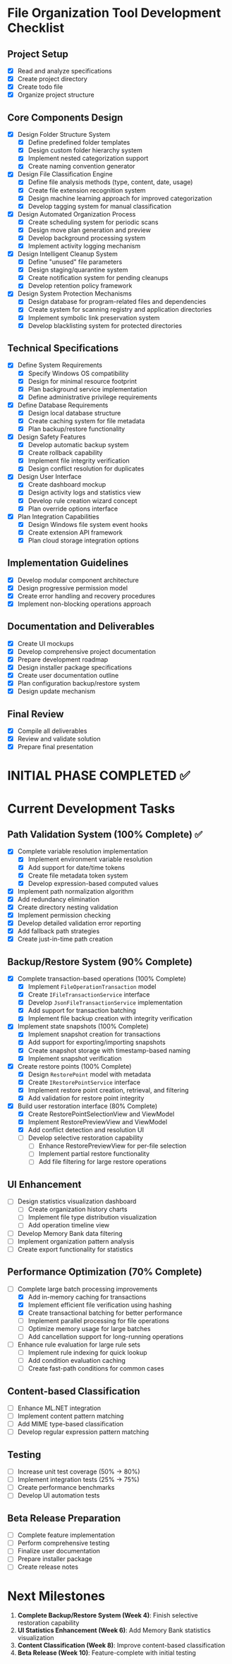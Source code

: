 # File Organization Tool Development Checklist

## Project Setup
- [x] Read and analyze specifications
- [x] Create project directory
- [x] Create todo file
- [x] Organize project structure

## Core Components Design
- [x] Design Folder Structure System
  - [x] Define predefined folder templates
  - [x] Design custom folder hierarchy system
  - [x] Implement nested categorization support
  - [x] Create naming convention generator

- [x] Design File Classification Engine
  - [x] Define file analysis methods (type, content, date, usage)
  - [x] Create file extension recognition system
  - [x] Design machine learning approach for improved categorization
  - [x] Develop tagging system for manual classification

- [x] Design Automated Organization Process
  - [x] Create scheduling system for periodic scans
  - [x] Design move plan generation and preview
  - [x] Develop background processing system
  - [x] Implement activity logging mechanism

- [x] Design Intelligent Cleanup System
  - [x] Define "unused" file parameters
  - [x] Design staging/quarantine system
  - [x] Create notification system for pending cleanups
  - [x] Develop retention policy framework

- [x] Design System Protection Mechanisms
  - [x] Design database for program-related files and dependencies
  - [x] Create system for scanning registry and application directories
  - [x] Implement symbolic link preservation system
  - [x] Develop blacklisting system for protected directories

## Technical Specifications
- [x] Define System Requirements
  - [x] Specify Windows OS compatibility
  - [x] Design for minimal resource footprint
  - [x] Plan background service implementation
  - [x] Define administrative privilege requirements

- [x] Define Database Requirements
  - [x] Design local database structure
  - [x] Create caching system for file metadata
  - [x] Plan backup/restore functionality

- [x] Design Safety Features
  - [x] Develop automatic backup system
  - [x] Create rollback capability
  - [x] Implement file integrity verification
  - [x] Design conflict resolution for duplicates

- [x] Design User Interface
  - [x] Create dashboard mockup
  - [x] Design activity logs and statistics view
  - [x] Develop rule creation wizard concept
  - [x] Plan override options interface

- [x] Plan Integration Capabilities
  - [x] Design Windows file system event hooks
  - [x] Create extension API framework
  - [x] Plan cloud storage integration options

## Implementation Guidelines
- [x] Develop modular component architecture
- [x] Design progressive permission model
- [x] Create error handling and recovery procedures
- [x] Implement non-blocking operations approach

## Documentation and Deliverables
- [x] Create UI mockups
- [x] Develop comprehensive project documentation
- [x] Prepare development roadmap
- [x] Design installer package specifications
- [x] Create user documentation outline
- [x] Plan configuration backup/restore system
- [x] Design update mechanism

## Final Review
- [x] Compile all deliverables
- [x] Review and validate solution
- [x] Prepare final presentation

# INITIAL PHASE COMPLETED ✅

# Current Development Tasks

## Path Validation System (100% Complete) ✅
- [x] Complete variable resolution implementation
  - [x] Implement environment variable resolution
  - [x] Add support for date/time tokens
  - [x] Create file metadata token system
  - [x] Develop expression-based computed values
- [x] Implement path normalization algorithm
- [x] Add redundancy elimination
- [x] Create directory nesting validation
- [x] Implement permission checking
- [x] Develop detailed validation error reporting
- [x] Add fallback path strategies
- [x] Create just-in-time path creation

## Backup/Restore System (90% Complete)
- [x] Complete transaction-based operations (100% Complete)
  - [x] Implement `FileOperationTransaction` model
  - [x] Create `IFileTransactionService` interface
  - [x] Develop `JsonFileTransactionService` implementation
  - [x] Add support for transaction batching
  - [x] Implement file backup creation with integrity verification
- [x] Implement state snapshots (100% Complete)
  - [x] Implement snapshot creation for transactions
  - [x] Add support for exporting/importing snapshots
  - [x] Create snapshot storage with timestamp-based naming
  - [x] Implement snapshot verification
- [x] Create restore points (100% Complete)
  - [x] Design `RestorePoint` model with metadata
  - [x] Create `IRestorePointService` interface
  - [x] Implement restore point creation, retrieval, and filtering
  - [x] Add validation for restore point integrity
- [x] Build user restoration interface (80% Complete)
  - [x] Create RestorePointSelectionView and ViewModel
  - [x] Implement RestorePreviewView and ViewModel
  - [x] Add conflict detection and resolution UI
  - [ ] Develop selective restoration capability
    - [ ] Enhance RestorePreviewView for per-file selection
    - [ ] Implement partial restore functionality
    - [ ] Add file filtering for large restore operations

## UI Enhancement
- [ ] Design statistics visualization dashboard
  - [ ] Create organization history charts
  - [ ] Implement file type distribution visualization
  - [ ] Add operation timeline view
- [ ] Develop Memory Bank data filtering
- [ ] Implement organization pattern analysis
- [ ] Create export functionality for statistics

## Performance Optimization (70% Complete)
- [ ] Complete large batch processing improvements
  - [x] Add in-memory caching for transactions
  - [x] Implement efficient file verification using hashing
  - [x] Create transactional batching for better performance
  - [ ] Implement parallel processing for file operations
  - [ ] Optimize memory usage for large batches
  - [ ] Add cancellation support for long-running operations
- [ ] Enhance rule evaluation for large rule sets
  - [ ] Implement rule indexing for quick lookup
  - [ ] Add condition evaluation caching
  - [ ] Create fast-path conditions for common cases

## Content-based Classification
- [ ] Enhance ML.NET integration
- [ ] Implement content pattern matching
- [ ] Add MIME type-based classification
- [ ] Develop regular expression pattern matching

## Testing
- [ ] Increase unit test coverage (50% → 80%)
- [ ] Implement integration tests (25% → 75%)
- [ ] Create performance benchmarks
- [ ] Develop UI automation tests

## Beta Release Preparation
- [ ] Complete feature implementation
- [ ] Perform comprehensive testing
- [ ] Finalize user documentation
- [ ] Prepare installer package
- [ ] Create release notes

# Next Milestones
1. **Complete Backup/Restore System (Week 4)**: Finish selective restoration capability
2. **UI Statistics Enhancement (Week 6)**: Add Memory Bank statistics visualization
3. **Content Classification (Week 8)**: Improve content-based classification
4. **Beta Release (Week 10)**: Feature-complete with initial testing
